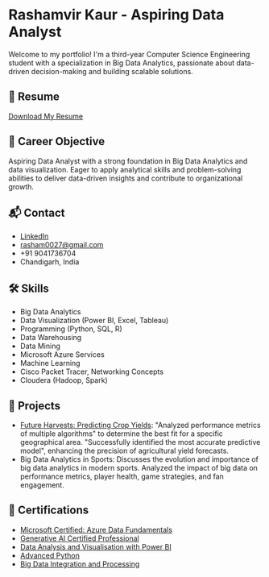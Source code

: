 # Rashamvir Kaur - Aspiring Data Analyst

Welcome to my portfolio! I'm a third-year Computer Science Engineering student with a specialization in Big Data Analytics, passionate about data-driven decision-making and building scalable solutions.

## 📄 Resume
[Download My Resume](https://drive.google.com/file/d/12sDRlReRq9f6L60-B29qr2UV1vQsbGnd/view?usp=sharing)  

## 🎯 Career Objective
Aspiring Data Analyst with a strong foundation in Big Data Analytics and data visualization. Eager to apply analytical skills and problem-solving abilities to deliver data-driven insights and contribute to organizational growth.

## 📬 Contact
- [LinkedIn](linkedin.com/in/rashamvir-kaur-grang-89211b288)
- rasham0027@gmail.com
- +91 9041736704
- Chandigarh, India
 
## 🛠️ Skills
- Big Data Analytics
- Data Visualization (Power BI, Excel, Tableau)
- Programming (Python, SQL, R)
- Data Warehousing
- Data Mining
- Microsoft Azure Services
- Machine Learning
- Cisco Packet Tracer, Networking Concepts
- Cloudera (Hadoop, Spark)

## 📁 Projects
- [Future Harvests: Predicting Crop Yields](https://www.jetir.org/view?paper=JETIR2405134):
  "Analyzed performance metrics of multiple algorithms" to determine the best fit for a specific geographical area.
  "Successfully identified the most accurate predictive model", enhancing the precision of agricultural yield forecasts.
- Big Data Analytics in Sports:
  Discusses the evolution and importance of big data analytics in modern sports.
  Analyzed the impact of big data on performance metrics, player health, game strategies, and fan engagement.

## 🏅 Certifications
- [Microsoft Certified: Azure Data Fundamentals](https://learn.microsoft.com/api/credentials/share/en-gb/RASHAMVIRKAURGRANG-2902/839EEBC9494FA00?sharingId=A084A1CBAB97735B)
- [Generative AI Certified Professional](https://brm-certview.oracle.com/ords/certview/ecertificate?ssn=OC5123711&trackId=OCI2024GAIOCP&key=b787f2ed01c72a9a6ce8211215a3cb161558f85c)
- [Data Analysis and Visualisation with Power BI](https://www.coursera.org/account/accomplishments/verify/PPUV86SC5HV5?utm_source=link&utm_medium=certificate&utm_content=cert_image&utm_campaign=sharing_cta&utm_product=course)
- [Advanced Python](https://www.linkedin.com/learning/certificates/3a717dc3cb4b1ec4fcb9d3ae938bc2b111b13ec0660727b996811055d6a10b60?u=92961692)
- [Big Data Integration and Processing](https://www.coursera.org/account/accomplishments/verify/67XWKT6587AU?utm_source=link&utm_medium=certificate&utm_content=cert_image&utm_campaign=sharing_cta&utm_product=course)
